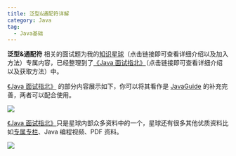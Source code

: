 ```yaml
---
title: 泛型&通配符详解
category: Java
tag:
  - Java基础
---
```


**泛型&通配符** 相关的面试题为我的[知识星球](https://javaguide.cn/about-the-author/zhishixingqiu-two-years.html)（点击链接即可查看详细介绍以及加入方法）专属内容，已经整理到了[《Java 面试指北》](hhttps://javaguide.cn/zhuanlan/java-mian-shi-zhi-bei.html)（点击链接即可查看详细介绍以及获取方法）中。

[《Java 面试指北》](hhttps://javaguide.cn/zhuanlan/java-mian-shi-zhi-bei.html) 的部分内容展示如下，你可以将其看作是 [JavaGuide](https://javaguide.cn/#/) 的补充完善，两者可以配合使用。

![](https://oss.javaguide.cn/xingqiu/image-20220304102536445.png)

[《Java 面试指北》](hhttps://javaguide.cn/zhuanlan/java-mian-shi-zhi-bei.html)只是星球内部众多资料中的一个，星球还有很多其他优质资料比如[专属专栏](https://javaguide.cn/zhuanlan/)、Java 编程视频、PDF 资料。

![](https://oss.javaguide.cn/xingqiu/image-20220211231206733.png)

<!-- @include: @planet.snippet.md -->

<!-- @include: @article-footer.snippet.md -->